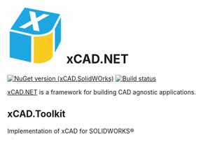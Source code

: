 # ![Logo](data/icon.png) xCAD.NET

[![NuGet version (xCAD.SolidWOrks)](https://img.shields.io/nuget/v/Xarial.XCad.SolidWorks.svg?style=flat-square)](https://www.nuget.org/packages/Xarial.XCad.SolidWorks/)
[![Build status](https://dev.azure.com/xarial/xcad/_apis/build/status/solidworks)](https://dev.azure.com/xarial/xcad/_build/latest?definitionId=6)

[xCAD.NET](https://xcad.net) is a framework for building CAD agnostic applications.

## xCAD.Toolkit

Implementation of xCAD for SOLIDWORKS®